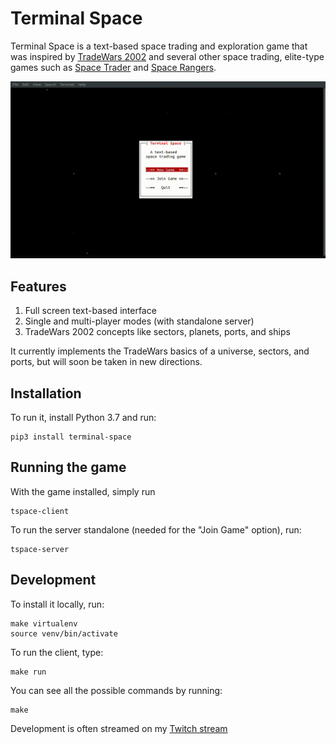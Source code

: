 # Terminal Space

Terminal Space is a text-based space trading and exploration game that was inspired by [TradeWars 2002](http://tradewars.com) and several other space trading, elite-type games such as [Space Trader](https://en.wikipedia.org/wiki/Space_Trader_(Palm_OS)) and [Space Rangers](https://en.wikipedia.org/wiki/Space_Rangers_(video_game)).

![game version 0.1.0](assets/game-0.1.png)

## Features

1. Full screen text-based interface
2. Single and multi-player modes (with standalone server)
3. TradeWars 2002 concepts like sectors, planets, ports, and ships

It currently implements the TradeWars basics of a universe, sectors, and ports, 
but will soon be taken in new directions.

## Installation

To run it, install Python 3.7 and run:

    pip3 install terminal-space

## Running the game

With the game installed, simply run

    tspace-client

To run the server standalone (needed for the "Join Game" option), run:

    tspace-server
    
## Development 

To install it locally, run:

    make virtualenv
    source venv/bin/activate
 
To run the client, type:

    make run
    
You can see all the possible commands by running:

    make 
    
Development is often streamed on my [Twitch stream](https://www.twitch.tv/mrdonbrown/)